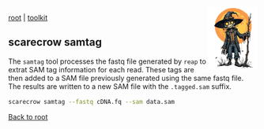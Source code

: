 <img style="float:right;width:100px;" src="../img/scarecrow.png" alt="scarecrow"/>

[root](root.md) | [toolkit](root.md)

## scarecrow samtag
The `samtag` tool processes the fastq file generated by `reap` to extrat SAM tag information for each read. These tags are then added to a SAM file previously generated using the same fastq file. The results are written to a new SAM file with the `.tagged.sam` suffix.

```bash
scarecrow samtag --fastq cDNA.fq --sam data.sam
```

[Back to root](root.md)